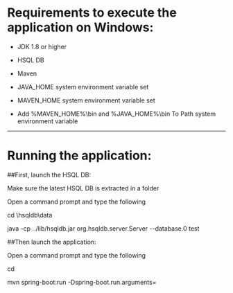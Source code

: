# Requirements to execute the application on Windows:

* JDK 1.8 or higher

* HSQL DB

* Maven

* JAVA_HOME system environment variable set

* MAVEN_HOME system environment variable set

* Add %MAVEN_HOME%\bin and %JAVA_HOME%\bin To Path system environment variable

-----------------------------
# Running the application:

##First, launch the HSQL DB:

Make sure the latest HSQL DB is extracted in a folder

Open a command prompt and type the following

cd <HSQL-HOME-FOLDER>\hsqldb\data

java -cp ../lib/hsqldb.jar org.hsqldb.server.Server --database.0 test


##Then launch the application:

Open a command prompt and type the following

cd <PROJECT-HOME-FOLDER>

mvn spring-boot:run -Dspring-boot.run.arguments=<Absolute path to logfile.txt>